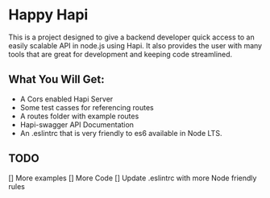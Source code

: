 # Happy Hapi

This is a project designed to give a backend developer quick access to an easily scalable API in node.js using Hapi. It also provides the user with many tools that are great for development and keeping code streamlined.

## What You Will Get:

* A Cors enabled Hapi Server
* Some test casses for referencing routes
* A routes folder with example routes
* Hapi-swagger API Documentation
* An .eslintrc that is very friendly to es6 available in Node LTS.

## TODO

[] More examples
[] More Code
[] Update .eslintrc with more Node friendly rules

